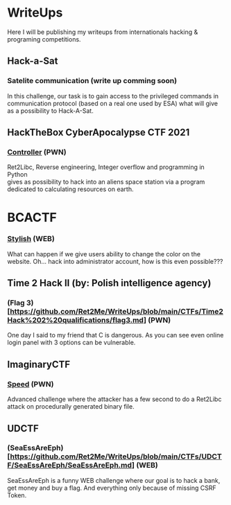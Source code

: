 # WriteUps
Here I will be publishing my writeups from internationals hacking &amp; programing competitions.

## Hack-a-Sat
### Satelite communication (write up comming soon)
In this challenge, our task is to gain access to the privileged commands in communication protocol (based on a real one used by ESA) what will give as a possibility to Hack-A-Sat.


## HackTheBox CyberApocalypse CTF 2021
### [Controller](https://github.com/Ret2Me/WriteUps/blob/main/CTFs/Cyber%20Apocalypse%20CTF%202021/Controller.pdf) (PWN)
Ret2Libc, Reverse engineering, Integer overflow and programming in Python  
gives as possibility to hack into an aliens space station via a program dedicated to calculating resources on earth.

# BCACTF
### [Stylish](https://github.com/Ret2Me/WriteUps/blob/main/CTFs/BCACTF/Stylish/Stylish.md) (WEB)
What can happen if we give users ability to change the color on the website. Oh... hack into administrator account, how is this even possible???

## Time 2 Hack II (by: Polish intelligence agency)
### (Flag 3)[https://github.com/Ret2Me/WriteUps/blob/main/CTFs/Time2Hack%202%20qualifications/flag3.md] (PWN) 
One day I said to my friend that C is dangerous. As you can see even online login panel with 3 options can be vulnerable. 

## ImaginaryCTF
### [Speed](https://github.com/Ret2Me/WriteUps/blob/main/CTFs/ImaginaryCTF/Speed.md) (PWN)
Advanced challenge where the attacker has a few second to do a Ret2Libc attack on procedurally generated binary file.

## UDCTF
### (SeaEssAreEph)[https://github.com/Ret2Me/WriteUps/blob/main/CTFs/UDCTF/SeaEssAreEph/SeaEssAreEph.md] (WEB)
SeaEssAreEph is a funny WEB challenge where our goal is to hack a bank, get money and buy a flag. And everything only because of missing CSRF Token.
